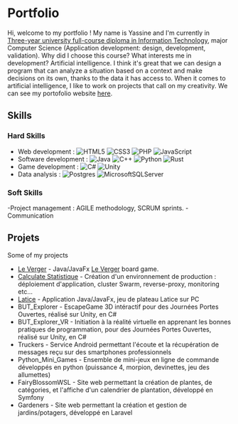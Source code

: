# Portfolio

Hi, welcome to my portfolio ! My name is Yassine and I'm currently in [Three-year university full-course diploma in Information Technology](https://www.iut.unilim.fr/les-formations/but/informatique/), major Computer Science (Application development: design, development, validation). Why did I choose this course? What interests me in development? Artificial intelligence. I think it's great that we can design a program that can analyze a situation based on a context and make decisions on its own, thanks to the data it has access to. When it comes to artificial intelligence, I like to work on projects that call on my creativity. We can see my portofolio website [here](https://yassine-saddiki.netlify.app/).

## Skills

### Hard Skills

- Web development : ![HTML5](https://img.shields.io/badge/html5-%23E34F26.svg?style=for-the-badge&logo=html5&logoColor=white) ![CSS3](https://img.shields.io/badge/css3-%231572B6.svg?style=for-the-badge&logo=css3&logoColor=white) ![PHP](https://img.shields.io/badge/php-%23777BB4.svg?style=for-the-badge&logo=php&logoColor=white) ![JavaScript](https://img.shields.io/badge/javascript-%23323330.svg?style=for-the-badge&logo=javascript&logoColor=%23F7DF1E) 
- Software development : ![Java](https://img.shields.io/badge/java-%23ED8B00.svg?style=for-the-badge&logo=openjdk&logoColor=white) ![C++](https://img.shields.io/badge/c++-%2300599C.svg?style=for-the-badge&logo=c%2B%2B&logoColor=white) ![Python](https://img.shields.io/badge/python-3670A0?style=for-the-badge&logo=python&logoColor=ffdd54) ![Rust](https://img.shields.io/badge/rust-%23000000.svg?style=for-the-badge&logo=rust&logoColor=white)
- Game development : ![C#](https://img.shields.io/badge/c%23-%23239120.svg?style=for-the-badge&logo=csharp&logoColor=white) ![Unity](https://img.shields.io/badge/unity-%23000000.svg?style=for-the-badge&logo=unity&logoColor=white) 
- Data analysis : ![Postgres](https://img.shields.io/badge/postgres-%23316192.svg?style=for-the-badge&logo=postgresql&logoColor=white) ![MicrosoftSQLServer](https://img.shields.io/badge/Microsoft%20SQL%20Server-CC2927?style=for-the-badge&logo=microsoft%20sql%20server&logoColor=white)


### Soft Skills

-Project management : AGILE methodology, SCRUM sprints.
-Communication 

## Projets

Some of my projects

- [Le Verger]([https://github.com/cOpeRency/planorama](https://github.com/nosakail/le-verger)) - Java/JavaFx [Le Verger](https://www.foxetcompagnie.com/fr/nos-coups-de-coeur-les-jeux-cooperatifs/1235-le-verger-4010168031705.html) board game.
- [Calculate Statistique](https://github.com/cOpeRency/Cluster_Swarm) - Création d'un environnement de production : déploiement d'application, cluster Swarm, reverse-proxy, monitoring etc...
- [Latice](https://github.com/cOpeRency/Latice_but1) - Application Java/JavaFx, jeu de plateau Latice sur PC
- BUT_Explorer - EscapeGame 3D intéractif pour des Journées Portes Ouvertes, réalisé sur Unity, en C#
- BUT_Explorer_VR - Initiation à la réalité virtuelle en apprenant les bonnes pratiques de programmation, pour des Journées Portes Ouvertes, réalisé sur Unity, en C#
- Truckers - Service Android permettant l'écoute et la récupération de messages reçu sur des smartphones professionnels
- Python_Mini_Games - Ensemble de mini-jeux en ligne de commande développés en python (puissance 4, morpion, devinettes, jeu des allumettes)
- FairyBlossomWSL - Site web permettant la création de plantes, de catégories, et l'affiche d'un calendrier de plantation, développé en Symfony
- Gardeners - Site web permettant la création et gestion de jardins/potagers, développé en Laravel
<!--
**nosakail/nosakail** is a ✨ _special_ ✨ repository because its `README.md` (this file) appears on your GitHub profile.

Here are some ideas to get you started:

- 🔭 I’m currently working on ...
- 🌱 I’m currently learning ...
- 👯 I’m looking to collaborate on ...
- 🤔 I’m looking for help with ...
- 💬 Ask me about ...
- 📫 How to reach me: ...
- 😄 Pronouns: ...
- ⚡ Fun fact: ...
-->
